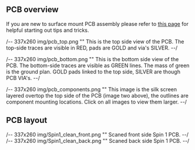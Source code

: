 ## PCB overview

If you are new to surface mount PCB assembly please refer to [this page](#http://todo) for helpful starting out tips and tricks. 

/-- 337x260 img/pcb_top.png "" This is the top side view of the PCB. The top-side traces are visible in RED, pads are GOLD and via's SILVER.
--/

/-- 337x260 img/pcb_bottom.png "" This is the bottom side view of the PCB. The bottom-side traces are visible as GREEN lines. The mass of green is the ground plan. GOLD pads linked to the top side, SILVER are though PCB VIA's.
--/

/-- 337x260 img/pcb_components.png "" This image is the silk screen layered overtop the top side of the PCB (image two above), the outlines are component mounting locations. Click on all images to view them larger.
--/

## PCB layout

/-- 337x260 img/Spin1_clean_front.png "" Scaned front side Spin 1 PCB.
--/
/-- 337x260 img/Spin1_clean_back.png "" Scaned back side Spin 1 PCB.
--/

